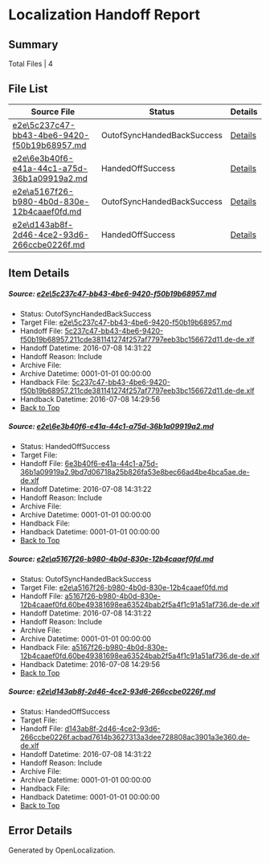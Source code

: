 # <a name='report-top'></a> Localization Handoff Report

## Summary
 Total Files | 4

## File List
 Source File | Status | Details 
 ----------- | ------ | ------- 
 [e2e\5c237c47-bb43-4be6-9420-f50b19b68957.md](https://github.com/OpenLocalizationTestOrg/oltest/blob/1dd01c5fed362dd041ae9d28097ad3b6e7d76515/e2e/5c237c47-bb43-4be6-9420-f50b19b68957.md) | OutofSyncHandedBackSuccess | [Details](#8041d7a46cf047dc72ae3e33d162cfca32f1e7e42)
 [e2e\6e3b40f6-e41a-44c1-a75d-36b1a09919a2.md](https://github.com/OpenLocalizationTestOrg/oltest/blob/dd695821935f8a9f0b2f80239ac3717118567129/e2e/6e3b40f6-e41a-44c1-a75d-36b1a09919a2.md) | HandedOffSuccess | [Details](#906cac9ca7a64413fd69b88ba4a1783e60c64f7b3)
 [e2e\a5167f26-b980-4b0d-830e-12b4caaef0fd.md](https://github.com/OpenLocalizationTestOrg/oltest/blob/1dd01c5fed362dd041ae9d28097ad3b6e7d76515/e2e/a5167f26-b980-4b0d-830e-12b4caaef0fd.md) | OutofSyncHandedBackSuccess | [Details](#9a2c9ee019cc77f5ba790506398cbd49555032cc4)
 [e2e\d143ab8f-2d46-4ce2-93d6-266ccbe0226f.md](https://github.com/OpenLocalizationTestOrg/oltest/blob/dd695821935f8a9f0b2f80239ac3717118567129/e2e/d143ab8f-2d46-4ce2-93d6-266ccbe0226f.md) | HandedOffSuccess | [Details](#04cb9e71e5376b2c7f786b8a2643e1042284ab216)

## Item Details
##### <a name='8041d7a46cf047dc72ae3e33d162cfca32f1e7e42'></a> Source: [e2e\5c237c47-bb43-4be6-9420-f50b19b68957.md](https://github.com/OpenLocalizationTestOrg/oltest/blob/1dd01c5fed362dd041ae9d28097ad3b6e7d76515/e2e/5c237c47-bb43-4be6-9420-f50b19b68957.md)
* Status: OutofSyncHandedBackSuccess
* Target File: [e2e\5c237c47-bb43-4be6-9420-f50b19b68957.md](https://github.com/OpenLocalizationTestOrg/oltest-dede-fly/blob/4bd67957897fc7b1eb10e621150eec17a3bcc50e/e2e/5c237c47-bb43-4be6-9420-f50b19b68957.md)
* Handoff File: [5c237c47-bb43-4be6-9420-f50b19b68957.211cde381141274f257af7797eeb3bc156672d11.de-de.xlf](https://github.com/OpenLocalizationTestOrg/olhandoff-e2e/blob/b6cd1a56677eb0588f9a18fb5dfc92bbd5faafa0/ol-handoff/OpenLocalizationTestOrg/oltest-dede-fly/ci/low/5c237c47-bb43-4be6-9420-f50b19b68957.211cde381141274f257af7797eeb3bc156672d11.de-de.xlf)
* Handoff Datetime: 2016-07-08 14:31:22
* Handoff Reason: Include
* Archive File: 
* Archive Datetime: 0001-01-01 00:00:00
* Handback File: [5c237c47-bb43-4be6-9420-f50b19b68957.211cde381141274f257af7797eeb3bc156672d11.de-de.xlf](https://github.com/OpenLocalizationTestOrg/olhandback-e2e/blob/17ca0e6dc674094d91a06ce454ed29cde3247d9f/ol-handback/OpenLocalizationTestOrg/oltest-dede-fly/ci/high/5c237c47-bb43-4be6-9420-f50b19b68957.211cde381141274f257af7797eeb3bc156672d11.de-de.xlf)
* Handback Datetime: 2016-07-08 14:29:56
* [Back to Top](#report-top)

##### <a name='906cac9ca7a64413fd69b88ba4a1783e60c64f7b3'></a> Source: [e2e\6e3b40f6-e41a-44c1-a75d-36b1a09919a2.md](https://github.com/OpenLocalizationTestOrg/oltest/blob/dd695821935f8a9f0b2f80239ac3717118567129/e2e/6e3b40f6-e41a-44c1-a75d-36b1a09919a2.md)
* Status: HandedOffSuccess
* Target File: 
* Handoff File: [6e3b40f6-e41a-44c1-a75d-36b1a09919a2.9bd7d06718a25b826fa53e8bec66ad4be4bca5ae.de-de.xlf](https://github.com/OpenLocalizationTestOrg/olhandoff-e2e/blob/b6cd1a56677eb0588f9a18fb5dfc92bbd5faafa0/ol-handoff/OpenLocalizationTestOrg/oltest-dede-fly/ci/low/6e3b40f6-e41a-44c1-a75d-36b1a09919a2.9bd7d06718a25b826fa53e8bec66ad4be4bca5ae.de-de.xlf)
* Handoff Datetime: 2016-07-08 14:31:22
* Handoff Reason: Include
* Archive File: 
* Archive Datetime: 0001-01-01 00:00:00
* Handback File: 
* Handback Datetime: 0001-01-01 00:00:00
* [Back to Top](#report-top)

##### <a name='9a2c9ee019cc77f5ba790506398cbd49555032cc4'></a> Source: [e2e\a5167f26-b980-4b0d-830e-12b4caaef0fd.md](https://github.com/OpenLocalizationTestOrg/oltest/blob/1dd01c5fed362dd041ae9d28097ad3b6e7d76515/e2e/a5167f26-b980-4b0d-830e-12b4caaef0fd.md)
* Status: OutofSyncHandedBackSuccess
* Target File: [e2e\a5167f26-b980-4b0d-830e-12b4caaef0fd.md](https://github.com/OpenLocalizationTestOrg/oltest-dede-fly/blob/4bd67957897fc7b1eb10e621150eec17a3bcc50e/e2e/a5167f26-b980-4b0d-830e-12b4caaef0fd.md)
* Handoff File: [a5167f26-b980-4b0d-830e-12b4caaef0fd.60be49381698ea63524bab2f5a4f1c91a51af736.de-de.xlf](https://github.com/OpenLocalizationTestOrg/olhandoff-e2e/blob/b6cd1a56677eb0588f9a18fb5dfc92bbd5faafa0/ol-handoff/OpenLocalizationTestOrg/oltest-dede-fly/ci/low/a5167f26-b980-4b0d-830e-12b4caaef0fd.60be49381698ea63524bab2f5a4f1c91a51af736.de-de.xlf)
* Handoff Datetime: 2016-07-08 14:31:22
* Handoff Reason: Include
* Archive File: 
* Archive Datetime: 0001-01-01 00:00:00
* Handback File: [a5167f26-b980-4b0d-830e-12b4caaef0fd.60be49381698ea63524bab2f5a4f1c91a51af736.de-de.xlf](https://github.com/OpenLocalizationTestOrg/olhandback-e2e/blob/17ca0e6dc674094d91a06ce454ed29cde3247d9f/ol-handback/OpenLocalizationTestOrg/oltest-dede-fly/ci/high/a5167f26-b980-4b0d-830e-12b4caaef0fd.60be49381698ea63524bab2f5a4f1c91a51af736.de-de.xlf)
* Handback Datetime: 2016-07-08 14:29:56
* [Back to Top](#report-top)

##### <a name='04cb9e71e5376b2c7f786b8a2643e1042284ab216'></a> Source: [e2e\d143ab8f-2d46-4ce2-93d6-266ccbe0226f.md](https://github.com/OpenLocalizationTestOrg/oltest/blob/dd695821935f8a9f0b2f80239ac3717118567129/e2e/d143ab8f-2d46-4ce2-93d6-266ccbe0226f.md)
* Status: HandedOffSuccess
* Target File: 
* Handoff File: [d143ab8f-2d46-4ce2-93d6-266ccbe0226f.acbad7614b3627313a3dee728808ac3901a3e360.de-de.xlf](https://github.com/OpenLocalizationTestOrg/olhandoff-e2e/blob/b6cd1a56677eb0588f9a18fb5dfc92bbd5faafa0/ol-handoff/OpenLocalizationTestOrg/oltest-dede-fly/ci/low/d143ab8f-2d46-4ce2-93d6-266ccbe0226f.acbad7614b3627313a3dee728808ac3901a3e360.de-de.xlf)
* Handoff Datetime: 2016-07-08 14:31:22
* Handoff Reason: Include
* Archive File: 
* Archive Datetime: 0001-01-01 00:00:00
* Handback File: 
* Handback Datetime: 0001-01-01 00:00:00
* [Back to Top](#report-top)


## Error Details

Generated by OpenLocalization.
